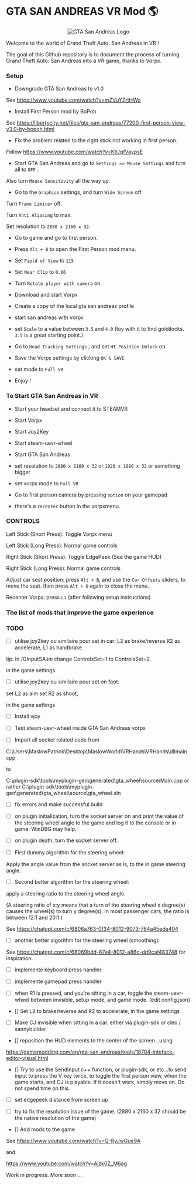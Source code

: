 # GTA SAN ANDREAS VR Mod 🌎

<p align="center">
  <img src="readme_assets/gta_logo.jpg" alt="GTA San Andreas Logo">
</p>

Welcome to the world of Grand Theft Auto: San Andreas in VR !

The goal of this Github repository is to document the process of turning Grand Theft Auto: San Andreas into a VR game, thanks to Vorpx.

### Setup

* Downgrade GTA San Andreas to v1.0

See https://www.youtube.com/watch?v=mZVuYZrtHWo

* Install First Person mod by BoPoh

See https://libertycity.net/files/gta-san-andreas/77200-first-person-view-v3.0-by-bopoh.html

* Fix the problem related to the right stick not working in first person.

Follow https://www.youtube.com/watch?v=KtUgfVaypsE

* Start GTA San Andreas and go to `Settings => Mouse Settings` and turn all to `OFF` .

Also turn `Mouse Sensitivity` all the way up.

* Go to the `Graphics` settings, and turn  `Wide Screen` off.

Turn `Frame Limiter` off. 

Turn `Anti Aliasing` to max.

Set resolution to `2880 x 2160 x 32`.

* Go to game and go to first person.

* Press `Alt + B` to open the First Person mod menu.

* Set `Field of View` to `115`

* Set `Near Clip` to `0.06`

* Turn `Rotate player with camera` on

* Download and start Vorpx

* Create a copy of the local gta san andreas profile

* start san andreas with vorpx

* set `Scale` to a value between `3.5` and `4.0` (toy with it to find goldilocks. `3.5` is a great starting point.)

* Go to `Head Tracking Settings` , and set `HT Position Unlock` on.

* Save the Vorpx settings by clicking `OK & SAVE`

* set mode to `Full VR`

* Enjoy !

### To Start GTA San Andreas in VR

* Start your headset and connect it to STEAMVR

* Start Vorpx

* Start Joy2Key

* Start steam-uevr-wheel

* Start GTA San Andreas

* set resolution to `2880 x 2160 x 32` or `1920 x 1080 x 32` or something bigger

* set vorpx mode to `Full VR`

* Go to first person camera by pressing `option` on your gamepad

* there's a `recenter` button in the vorpxmenu.


### CONTROLS

Left Stick (Short Press): Toggle Vorpx menu

Left Stick (Long Press): Normal game controls

Right Stick (Short Press): Toggle EdgePeek (See the game HUD)

Right Stick (Long Press): Normal game controls

Adjust car seat position: press `Alt + B`, and use the `Car Offsets` sliders,
to move the seat. then press `Alt + B` again to close the menu.

Recenter Vorpx: press `L1` (after following setup instructions)

### The list of mods that improve the game experience

### TODO

- [ ] utilise joy2key ou similaire pour set in car:
L2 as brake/reverse
R2 as accelerate, 
L1 as handbrake

tip: In <root>/GInputSA.ini change ControlsSet=1 to ControlsSet=2.


in the game settings

- [ ] utilise joy2key ou similaire pour set on foot:

set L2 as aim 
set R2 as shoot, 

in the game settings

- [ ] Install vjoy

- [ ] Test steam-uevr-wheel inside GTA San Andreas vorpx

- [ ] Import all socket related code from

C:\Users\MaslowPatrick\Desktop\MaslowWorld\VRHands\VRHands\dllmain.cpp

to

C:\plugin-sdk\tools\myplugin-gen\generated\gta_wheel\source\Main.cpp
or rather
C:\plugin-sdk\tools\myplugin-gen\generated\gta_wheel\source\gta_wheel.sln

- [ ] fix errors and make successful build

- [ ] on plugin initialization, turn the socket server on and print the value of the steering wheel angle to the game and log it to the console or in game.
WinDBG may help.

- [ ] on plugin death, turn the socket server off.

- [ ] First dummy algorithm for the steering wheel:

Apply the angle value from the socket server as is, to the in game steering angle.

- [ ] Second better algorithm for the steering wheel:

apply a steering ratio to the steering wheel angle.

(A steering ratio of x:y means that a turn of the steering wheel x degree(s) causes the wheel(s) to turn y degree(s). In most passenger cars, the ratio is between 12:1 and 20:1.)

See https://chatgpt.com/c/6806a763-0f34-8012-9073-764a45ede404

- [ ] another better algorithm for the steering wheel (smoothing):

See https://chatgpt.com/c/68069bdd-87e4-8012-a86c-dd9caf483748 
for inspiration.

- [ ] implemente keyboard press handler

- [ ] implemente gamepad press handler

- [ ] when R1 is pressed, and you're sitting in a car, toggle the steam-uevr-wheel
between invisible, setup mode, and game mode. (edit config.json)

- [] Set L2 to brake/reverse and R2 to accelerate, in the game settings

- [ ] Make CJ invisible when sitting in a car. either via plugin-sdk or cleo / sannybuilder

- [] reposition the HUD elements  to the center of the screen , using

https://gamemodding.com/en/gta-san-andreas/tools/18704-inteface-editor-visual.html

- [] Try to use the SendInput c++ function, or plugin-sdk, or etc...to send input to press the V key twice, to toggle the first person view, when the game starts, and CJ is playable. If it doesn't work, simply move on. Do not spend time on this.

- [ ] set edgepeek distance from screen up

- [ ] try to fix the resolution issue of the game.
(2880 x 2160 x 32 should be the native resolution of the game)

- [] Add mods to the game

See https://www.youtube.com/watch?v=Q-RyJwGue9A

and

https://www.youtube.com/watch?v=Ajzk0Z_M6ag

Work in progress. More soon ...
